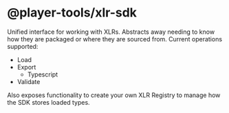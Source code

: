 # @player-tools/xlr-sdk

Unified interface for working with XLRs. Abstracts away needing to know how they are packaged or where they are sourced from. Current operations supported: 

- Load
- Export
  - Typescript
- Validate

Also exposes functionality to create your own XLR Registry to manage how the SDK stores loaded types. 